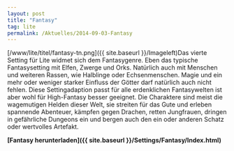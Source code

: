```yaml
---
layout: post
title: "Fantasy"
tag: lite
permalink: /Aktuelles/2014-09-03-Fantasy
---
```



[/www/lite/titel/fantasy-tn.png]({{ site.baseurl }}/Imageleft)Das vierte Setting für Lite widmet sich dem Fantasygenre. Eben das typische Fantasysetting mit Elfen, Zwerge und Orks. Natürlich auch mit Menschen und weiteren Rassen, wie Halblinge oder Echsenmenschen. Magie und ein mehr oder weniger starker Einfluss der Götter darf natürlich auch nicht fehlen. Diese Settingadaption passt für alle erdenklichen Fantasywelten ist aber wohl für High-Fantasy besser geeignet. Die Charaktere sind meist die wagemutigen Helden dieser Welt, sie streiten für das Gute und erleben spannende Abenteuer, kämpfen gegen Drachen, retten Jungfrauen, dringen in gefährliche Dungeons ein und bergen auch den ein oder anderen Schatz oder wertvolles Artefakt.

**[Fantasy herunterladen]({{ site.baseurl }}/Settings/Fantasy/Index.html)**


